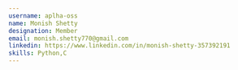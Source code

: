 ```yaml
---
username: aplha-oss
name: Monish Shetty
designation: Member
email: monish.shetty770@gmail.com
linkedin: https://www.linkedin.com/in/monish-shetty-357392191
skills: Python,C
---
```

